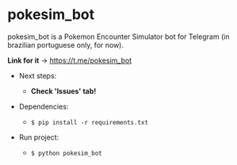 # pokesim_bot

pokesim_bot is a Pokemon Encounter Simulator bot for Telegram (in brazilian portuguese only, for now).

**Link for it** -> https://t.me/pokesim_bot


* Next steps:

  - **Check 'Issues' tab!**

* Dependencies:

  - `$ pip install -r requirements.txt`

* Run project:
  
  - `$ python pokesim_bot` 
